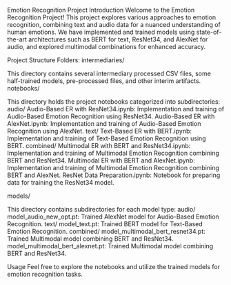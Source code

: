 Emotion Recognition Project
Introduction
Welcome to the Emotion Recognition Project! This project explores various approaches to emotion recognition, combining text and audio data for a nuanced understanding of human emotions. We have implemented and trained models using state-of-the-art architectures such as BERT for text, ResNet34, and AlexNet for audio, and explored multimodal combinations for enhanced accuracy.

Project Structure
Folders:
intermediaries/

This directory contains several intermediary processed CSV files, some half-trained models, pre-processed files, and other interim artifacts.
notebooks/

This directory holds the project notebooks categorized into subdirectories:
audio/
Audio-Based ER with ResNet34.ipynb: Implementation and training of Audio-Based Emotion Recognition using ResNet34.
Audio-Based ER with AlexNet.ipynb: Implementation and training of Audio-Based Emotion Recognition using AlexNet.
text/
Text-Based ER with BERT.ipynb: Implementation and training of Text-Based Emotion Recognition using BERT.
combined/
Multimodal ER with BERT and ResNet34.ipynb: Implementation and training of Multimodal Emotion Recognition combining BERT and ResNet34.
Multimodal ER with BERT and AlexNet.ipynb: Implementation and training of Multimodal Emotion Recognition combining BERT and AlexNet.
ResNet Data Preparation.ipynb: Notebook for preparing data for training the ResNet34 model.

models/

This directory contains subdirectories for each model type:
audio/
model_audio_new_opt.pt: Trained AlexNet model for Audio-Based Emotion Recognition.
text/
model_text.pt: Trained BERT model for Text-Based Emotion Recognition.
combined/
model_multimodal_bert_resnet34.pt: Trained Multimodal model combining BERT and ResNet34.
model_multimodal_bert_alexnet.pt: Trained Multimodal model combining BERT and ResNet34.


Usage
Feel free to explore the notebooks and utilize the trained models for emotion recognition tasks.
